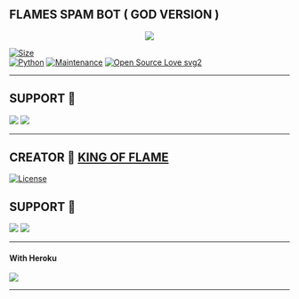 ## FLAMES SPAM BOT ( GOD VERSION )

<p align="center">
  <img src="https://telegra.ph/file/e4acd32d8f8f64591a2a0.jpg">
</p>


[![Size](https://img.shields.io/github/repo-size/KING-OF-FLAME/FLAME-GOD-version?style=flat-square&color=orange)](https://github.com/KING-OF-FLAME/FLAME-GOD-version/)   
[![Python](https://img.shields.io/badge/Python-v3.9-blue)](https://www.python.org/)
[![Maintenance](https://img.shields.io/badge/Maintained%3F-yes-green.svg)](https://github.com/KING-OF-FLAME/FLAME-GOD-version/graphs/commit-activity)
[![Open Source Love svg2](https://badges.frapsoft.com/os/v2/open-source.svg?v=103)](https://github.com/KING-OF-FLAME/FLAME-GOD-version)   

-------------------------------------------------

## SUPPORT 📍
                          
<a href="https://t.me/flamesdynasty"><img src="https://img.shields.io/badge/Join-SUPPORT%20GROUP-red.svg?logo=Telegram"></a>
<a href="https://t.me/flamesbots"><img src="https://img.shields.io/badge/Join-SUPPORT%20CHANNEL-red.svg?logo=Telegram"></a>

-------------------------------------------------

## CREATOR 📍 [**KING OF FLAME**](https://t.me/THEKINGOFFLAME786)
                   
[![License](https://img.shields.io/badge/License-AGPL-blue)](https://github.com/KING-OF-FLAME/FLAME-GOD-version/blob/main/LICENSE)

## SUPPORT 📍
                          
<a href="https://t.me/flamesdynasty"><img src="https://img.shields.io/badge/Join-SUPPORT%20GROUP-red.svg?logo=Telegram"></a>
<a href="https://t.me/flamesbots"><img src="https://img.shields.io/badge/Join-SUPPORT%20CHANNEL-red.svg?logo=Telegram"></a>


-------------------------------------------------

#### With Heroku

<a href="https://www.heroku.com/deploy?template=https://github.com/KING-OF-FLAME/Deploy">
  <img src="https://www.herokucdn.com/deploy/button.svg">
</a>


-------------------------------------------------


